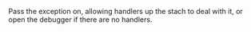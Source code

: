 Pass the exception on, allowing handlers up the stach to deal with it, or open the debugger if there are no handlers.